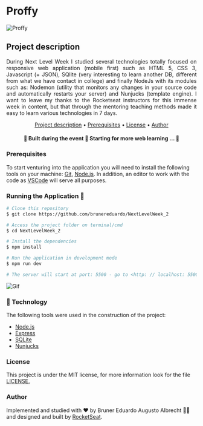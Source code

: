 # Proffy 

![Proffy](https://github.com/brunereduardo/NextLevelWeek_2/blob/master/public/images/proffy.png)

## Project description
<p align="justify">During Next Level Week I studied several technologies totally focused on responsive web application (mobile first) such as HTML 5, CSS 3, Javascript (+ JSON), SQlite (very interesting to learn another DB, different from what we have contact in college) and finally NodeJs with its modules such as: Nodemon (utility that monitors any changes in your source code and automatically restarts your server) and Nunjucks (template engine).
I want to leave my thanks to the Rocketseat instructors for this immense week in content, but that through the mentoring teaching methods made it easy to learn various technologies in 7 days.</p>


<p align="center">
<a href="#Descrição-do-Projeto">Project description</a> •  
<a href="#Pré-requisitos">Prerequisites</a> •	
<a href="#License">License</a> • 
<a href="#Author">Author</a>
</p>

<h4 align="center"> 
	🚧  Built during the event 🚧 Starting for more web learning ... 🚀
</h4>

### Prerequisites

To start venturing into the application you will need to install the following tools on your machine:
[Git](https://git-scm.com), [Node.js](https://nodejs.org/en/). 
In addition, an editor to work with the code as [VSCode](https://code.visualstudio.com/) will serve all purposes.

### Running the Application 🎲

```bash
# Clone this repository
$ git clone https://github.com/brunereduardo/NextLevelWeek_2

# Access the project folder on terminal/cmd
$ cd NextLevelWeek_2

# Install the dependencies
$ npm install

# Run the application in development mode
$ npm run dev

# The server will start at port: 5500 - go to <http: // localhost: 5500>
```
![Gif](https://github.com/brunereduardo/NextLevelWeek_2/blob/master/public/ezgif.com-gif-maker.gif)

### 🚀 Technology

The following tools were used in the construction of the project:

- [Node.js](https://nodejs.org/en/)
- [Express](https://expressjs.com/pt-br/)
- [SQLite](https://www.sqlite.org/index.html)
- [Nunjucks](https://mozilla.github.io/nunjucks/)

### License

<p>This project is under the MIT license, for more information look for the file <a href = "https://github.com/brunereduardo/NextLevelWeek_2/blob/master/LICENSE">LICENSE.</a></p>

### Author
Implemented and studied with ❤️ by Bruner Eduardo Augusto Albrecht 👋🏽 and designed and built by [RocketSeat](https://github.com/rocketseat-education).
